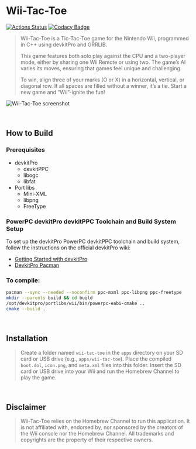 # Wii-Tac-Toe

[![Actions Status](https://github.com/Crayon2000/Wii-Tac-Toe/actions/workflows/ci.yml/badge.svg)](https://github.com/Crayon2000/Wii-Tac-Toe/actions)
[![Codacy Badge](https://app.codacy.com/project/badge/Grade/ab38c1f3adee4d629c72d285efee6a73)](https://app.codacy.com/gh/Crayon2000/Wii-Tac-Toe/dashboard?utm_source=gh&utm_medium=referral&utm_content=&utm_campaign=Badge_grade)

> Wii-Tac-Toe is a Tic-Tac-Toe game for the Nintendo Wii, programmed in C++ using devkitPro and GRRLIB.
>
> This game features both solo play against the CPU and a two-player mode, either by sharing one Wii Remote or using two. The game’s AI varies its moves, ensuring that games feel unique and challenging.
>
> To win, align three of your marks (O or X) in a horizontal, vertical, or diagonal row. If all spaces are filled without a winner, it’s a tie. Start a new game and “Wii”-ignite the fun!

![Wii-Tac-Toe screenshot](http://wiibrew.org/w/images/e/e7/Wii-Tac-Toe-screenshot.png)

&nbsp;

## How to Build

### Prerequisites

* devkitPro
  * devkitPPC
  * libogc
  * libfat
* Port libs
  * Mini-XML
  * libpng
  * FreeType

### PowerPC devkitPro devkitPPC Toolchain and Build System Setup

To set up the devkitPro PowerPC devkitPPC toolchain and build system, follow the instructions on the official devkitPro wiki:

- [Getting Started with devkitPro](https://devkitpro.org/wiki/Getting_Started)
- [DevkitPro Pacman](https://devkitpro.org/wiki/devkitPro_pacman)

### To compile:

```bash
pacman --sync --needed --noconfirm ppc-mxml ppc-libpng ppc-freetype
mkdir --parents build && cd build
/opt/devkitpro/portlibs/wii/bin/powerpc-eabi-cmake ..
cmake --build .
```
&nbsp;

## Installation

> Create a folder named `wii-tac-toe` in the `apps` directory on your SD card or USB drive (e.g., `apps/wii-tac-toe`). Place the compiled `boot.dol`, `icon.png`, and `meta.xml` files into this folder. Insert the SD card or USB drive into your Wii and run the Homebrew Channel to play the game.

&nbsp;

## Disclaimer

> Wii-Tac-Toe relies on the Homebrew Channel to run this application. It is not affiliated with, endorsed by, nor sponsored by the creators of the Wii console nor the Homebrew Channel. All trademarks and copyrights are the property of their respective owners.
